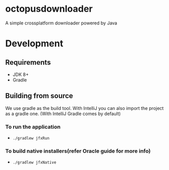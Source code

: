 # octopusdownloader
A simple crossplatform downloader powered by Java

# Development

## Requirements
- JDK 8+
- Gradle

## Building from source
We use gradle as the build tool. With IntelliJ you can also import the project as a gradle one.
(With IntelliJ Gradle comes by default)

### To run the application
- `./gradlew jfxRun`

### To build native installers(refer Oracle guide for more info)
- `./gradlew jfxNative`
